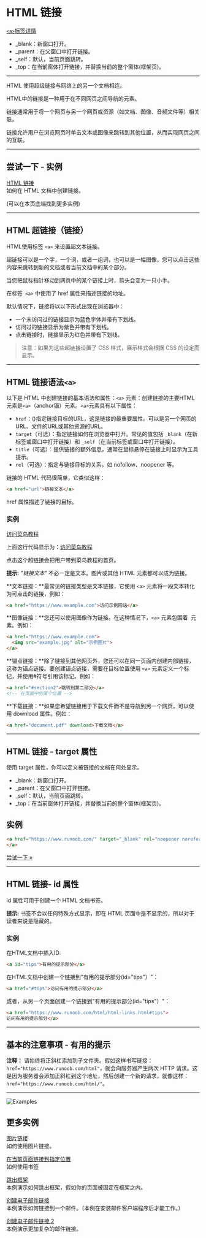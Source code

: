 # HTML 链接

[`<a>`标签详情](https://www.runoob.com/tags/tag-a.html)
- _blank：新窗口打开。
- _parent：在父窗口中打开链接。
- _self：默认，当前页面跳转。
- _top：在当前窗体打开链接，并替换当前的整个窗体(框架页)。
---

HTML 使用超级链接与网络上的另一个文档相连。

HTML中的链接是一种用于在不同网页之间导航的元素。

链接通常用于将一个网页与另一个网页或资源（如文档、图像、音频文件等）相关联。

链接允许用户在浏览网页时单击文本或图像来跳转到其他位置，从而实现网页之间的互联。

---

## 尝试一下 - 实例

[HTML 链接](https://www.runoob.com/try/try.php?filename=tryhtml_links)  
如何在 HTML 文档中创建链接。

(可以在本页底端找到更多实例)

---

## HTML 超链接（链接）

HTML使用标签 `<a>` 来设置超文本链接。

超链接可以是一个字，一个词，或者一组词，也可以是一幅图像，您可以点击这些内容来跳转到新的文档或者当前文档中的某个部分。

当您把鼠标指针移动到网页中的某个链接上时，箭头会变为一只小手。

在标签` <a>` 中使用了 href 属性来描述链接的地址。

默认情况下，链接将以以下形式出现在浏览器中：

- 一个未访问过的链接显示为蓝色字体并带有下划线。
- 访问过的链接显示为紫色并带有下划线。
- 点击链接时，链接显示为红色并带有下划线。

> 注意：如果为这些超链接设置了 CSS 样式，展示样式会根据 CSS 的设定而显示。

---

## HTML 链接语法`<a>`

以下是 HTML 中创建链接的基本语法和属性：`<a>` 元素：创建链接的主要HTML元素是`<a>`（anchor锚）元素。`<a>`元素具有以下属性：

- `href`：()指定链接目标的URL，这是链接的最重要属性。可以是另一个网页的URL、文件的URL或其他资源的URL。
- `target`（可选）：指定链接如何在浏览器中打开。常见的值包括 `_blank`（在新标签或窗口中打开链接）和 `_self`（在当前标签或窗口中打开链接）。
- `title`（可选）：提供链接的额外信息，通常在鼠标悬停在链接上时显示为工具提示。
- `rel`（可选）：指定与链接目标的关系，如 nofollow、noopener 等。

链接的 HTML 代码很简单，它类似这样：

```html
<a href="url">链接文本</a>
```

href 属性描述了链接的目标。

### 实例

<a href="https://www.runoob.com/">访问菜鸟教程</a>

上面这行代码显示为：[访问菜鸟教程](https://www.runoob.com/)

点击这个超链接会把用户带到菜鸟教程的首页。

**提示:** _"链接文本"_ 不必一定是文本。图片或其他 HTML 元素都可以成为链接。

**文本链接：**最常见的链接类型是文本链接，它使用 `<a>` 元素将一段文本转化为可点击的链接，例如：

```html
<a href="https://www.example.com">访问示例网站</a>
```

**图像链接：**您还可以使用图像作为链接。在这种情况下，`<a>` 元素包围着 <img> 元素。例如：

```html
<a href="https://www.example.com">
  <img src="example.jpg" alt="示例图片">
</a>
```

**锚点链接：**除了链接到其他网页外，您还可以在同一页面内创建内部链接，这称为锚点链接。要创建锚点链接，需要在目标位置使用 `<a>` 元素定义一个标记，并使用#符号引用该标记。例如：

```html
<a href="#section2">跳转到第二部分</a>
<!-- 在页面中的某个位置 -->
```
<a name="section2"></a>

**下载链接：**如果您希望链接用于下载文件而不是导航到另一个网页，可以使用 download 属性。例如：

```html
<a href="document.pdf" download>下载文档</a>
```

---

## HTML 链接 - target 属性

使用 target 属性，你可以定义被链接的文档在何处显示。
- _blank：新窗口打开。
- _parent：在父窗口中打开链接。
- _self：默认，当前页面跳转。
- _top：在当前窗体打开链接，并替换当前的整个窗体(框架页)。

## 实例

```html
<a href="https://www.runoob.com/" target="_blank" rel="noopener noreferrer">访问菜鸟教程!
</a>
```

  
[尝试一下 »](https://www.runoob.com/try/try.php?filename=tryhtml_link_target)


---

## HTML 链接- id 属性

id 属性可用于创建一个 HTML 文档书签。

**提示:** 书签不会以任何特殊方式显示，即在 HTML 页面中是不显示的，所以对于读者来说是隐藏的。

### 实例

在HTML文档中插入ID:

```html
<a id="tips">有用的提示部分</a>
```

在HTML文档中创建一个链接到"有用的提示部分(id="tips"）"：

```html
<a href="#tips">访问有用的提示部分</a>
```

或者，从另一个页面创建一个链接到"有用的提示部分(id="tips"）"：

```html
<a href="https://www.runoob.com/html/html-links.html#tips">
访问有用的提示部分</a>
```

---

## 基本的注意事项 - 有用的提示

**注释：** 请始终将正斜杠添加到子文件夹。假如这样书写链接：`href="https://www.runoob.com/html"`，就会向服务器产生两次 HTTP 请求。这是因为服务器会添加正斜杠到这个地址，然后创建一个新的请求，就像这样：`href="https://www.runoob.com/html/"`。

---

![Examples](https://www.runoob.com/images/tryitimg.gif)

## 更多实例

[图片链接](https://www.runoob.com/try/try.php?filename=tryhtml_imglink)  
如何使用图片链接。

[在当前页面链接到指定位置](https://www.runoob.com/try/try.php?filename=tryhtml_link_locations&basepath=0)  
如何使用书签

[跳出框架](https://www.runoob.com/try/try.php?filename=tryhtml_frame_getfree)  
本例演示如何跳出框架，假如你的页面被固定在框架之内。

[创建电子邮件链接](https://www.runoob.com/try/try.php?filename=tryhtml_mailto)  
本例演示如何链接到一个邮件。（本例在安装邮件客户端程序后才能工作。）

[创建电子邮件链接 2](https://www.runoob.com/try/try.php?filename=tryhtml_mailto2)  
本例演示更加复杂的邮件链接。